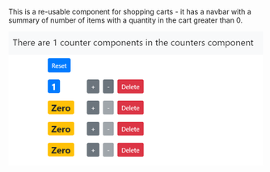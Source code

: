 This is a re-usable component for shopping carts - it has a navbar with a summary of number of items with a quantity in the cart greater than 0. 

![Screenshot](img/Screenshot.png)
